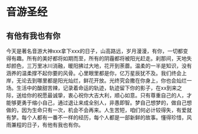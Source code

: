# 音游圣经

## 有他有我也有你

今天是著名音游大神xxx拿下xxx的日子，山高路远，岁月漫漫，有你，一切都变得有趣。所有的美好都将如期而至，所有的阴霾都将被阳光赶走。刹那间，天地失却颜色，三万里冰川消融，暖阳拂过大地，花开到荼蘼。温柔的一半是知识，没有涵养的温柔撑不起你要的风骨。心里眼里都是你，亿万星辰犹不及。我们终会上岸，无论去到哪里都是阳光灿烂，鲜花开放。光终究会撒在你身上，你也会灿烂一场。生活中的酸甜苦辣，记录着命运的轨迹，轨迹留下你的影子，在xx到来之际，送给你的祝愿最诚挚，衷心祝你大吉大利，顺心如意。只有尊重自己的人，才能够更勇于缩小自己，通过退让来成全别人，非愚即智。梦自己想梦的，做自己想做的，因为生命只有一次，机会不会再来。人生苦短，咱们何必计较得失，有爱就有梦。每个人都有一番不一样的经历，每个人都是一部新鲜的故事。懂得珍惜，风雨兼程的日子，有他有我也有你。​
